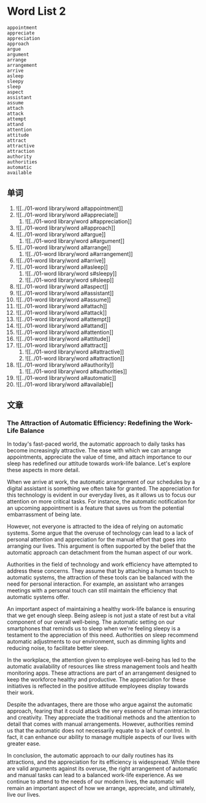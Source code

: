 # Word List 2

	appointment
	appreciate
	appreciation
	approach
	argue
	argument
	arrange
	arrangement
	arrive
	asleep
	sleepy
	sleep
	aspect
	assistant
	assume
	attach
	attack
	attempt
	attand
	attention
	attitude
	attract
	attractive
	attraction
	authority
	authorities
	automatic
	available

## 单词

1. ![[../01-word library/word a#appointment]]
2. ![[../01-word library/word a#appreciate]]
	1. ![[../01-word library/word a#appreciation]]
3. ![[../01-word library/word a#approach]]
4. ![[../01-word library/word a#argue]]
	1. ![[../01-word library/word a#argument]]
5. ![[../01-word library/word a#arrange]]
	1. ![[../01-word library/word a#arrangement]]
6. ![[../01-word library/word a#arrive]]
7. ![[../01-word library/word a#asleep]]
	1. ![[../01-word library/word s#sleepy]]
	2. ![[../01-word library/word s#sleep]]
8. ![[../01-word library/word a#aspect]]
9. ![[../01-word library/word a#assistant]]
10. ![[../01-word library/word a#assume]]
11. ![[../01-word library/word a#attach]]
12. ![[../01-word library/word a#attack]]
13. ![[../01-word library/word a#attempt]]
14. ![[../01-word library/word a#attand]]
15. ![[../01-word library/word a#attention]]
16. ![[../01-word library/word a#attitude]]
17. ![[../01-word library/word a#attract]]
	1. ![[../01-word library/word a#attractive]]
	2. ![[../01-word library/word a#attraction]]
18. ![[../01-word library/word a#authority]]
	1. ![[../01-word library/word a#authorities]]
19. ![[../01-word library/word a#automatic]]
20. ![[../01-word library/word a#available]]

## 文章

### The Attraction of Automatic Efficiency: Redefining the Work-Life Balance

In today's fast-paced world, the automatic approach to daily tasks has become increasingly attractive. The ease with which we can arrange appointments, appreciate the value of time, and attach importance to our sleep has redefined our attitude towards work-life balance. Let's explore these aspects in more detail.

When we arrive at work, the automatic arrangement of our schedules by a digital assistant is something we often take for granted. The appreciation for this technology is evident in our everyday lives, as it allows us to focus our attention on more critical tasks. For instance, the automatic notification for an upcoming appointment is a feature that saves us from the potential embarrassment of being late.

However, not everyone is attracted to the idea of relying on automatic systems. Some argue that the overuse of technology can lead to a lack of personal attention and appreciation for the manual effort that goes into arranging our lives. This argument is often supported by the belief that the automatic approach can detachment from the human aspect of our work.

Authorities in the field of technology and work efficiency have attempted to address these concerns. They assume that by attaching a human touch to automatic systems, the attraction of these tools can be balanced with the need for personal interaction. For example, an assistant who arranges meetings with a personal touch can still maintain the efficiency that automatic systems offer.

An important aspect of maintaining a healthy work-life balance is ensuring that we get enough sleep. Being asleep is not just a state of rest but a vital component of our overall well-being. The automatic setting on our smartphones that reminds us to sleep when we're feeling sleepy is a testament to the appreciation of this need. Authorities on sleep recommend automatic adjustments to our environment, such as dimming lights and reducing noise, to facilitate better sleep.

In the workplace, the attention given to employee well-being has led to the automatic availability of resources like stress management tools and health monitoring apps. These attractions are part of an arrangement designed to keep the workforce healthy and productive. The appreciation for these initiatives is reflected in the positive attitude employees display towards their work.

Despite the advantages, there are those who argue against the automatic approach, fearing that it could attack the very essence of human interaction and creativity. They appreciate the traditional methods and the attention to detail that comes with manual arrangements. However, authorities remind us that the automatic does not necessarily equate to a lack of control. In fact, it can enhance our ability to manage multiple aspects of our lives with greater ease.

In conclusion, the automatic approach to our daily routines has its attractions, and the appreciation for its efficiency is widespread. While there are valid arguments against its overuse, the right arrangement of automatic and manual tasks can lead to a balanced work-life experience. As we continue to attend to the needs of our modern lives, the automatic will remain an important aspect of how we arrange, appreciate, and ultimately, live our lives.